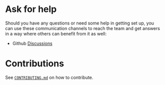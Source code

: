 # Ask for help

Should you have any questions or need some help in getting set up, you can use these communication channels to reach the team and get answers in a way where others can benefit from it as well:

- Github [Discussions](https://github.com/IntersectMBO/drep-code-of-conduct/discussions)

# Contributions

See [`CONTRIBUTING.md`](CONTRIBUTING.md) on how to contribute.

